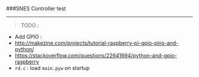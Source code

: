 ###SNES Controller test
- - -

> TODO :

  - Add GPIO :
  - http://makezine.com/projects/tutorial-raspberry-pi-gpio-pins-and-python/
  - https://stackoverflow.com/questions/22641694/python-and-gpio-raspberry
  - `rd.c` : load `main.pyw` on startup
